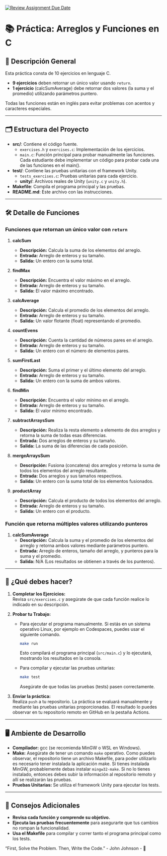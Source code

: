 [![Review Assignment Due Date](https://classroom.github.com/assets/deadline-readme-button-22041afd0340ce965d47ae6ef1cefeee28c7c493a6346c4f15d667ab976d596c.svg)](https://classroom.github.com/a/qnqnimHY)
# 📚 Práctica: Arreglos y Funciones en C

## 📖 Descripción General

Esta práctica consta de 10 ejercicios en lenguaje C.  

- **9 ejercicios** deben retornar un único valor usando `return`.  
- **1 ejercicio** (calcSumAverage) debe retornar dos valores (la suma y el promedio) utilizando parámetros puntero.

Todas las funciones están en inglés para evitar problemas con acentos y caracteres especiales.

---

## 🗂️ Estructura del Proyecto

- **src/**: Contiene el código fuente.
  - `exercises.h` y `exercises.c`: Implementación de los ejercicios.
  - `main.c`: Función principal para probar manualmente las funciones. Cada estudiante debe implementar un código para probar cada una de las funciones en el main().
- **test/**: Contiene las pruebas unitarias con el framework Unity.
  - `tests_exercises.c`: Pruebas unitarias para cada ejercicio.
  - **unity/**: Archivos reales de Unity (`unity.c` y `unity.h`).
- **Makefile**: Compila el programa principal y las pruebas.
- **README.md**: Este archivo con las instrucciones.

---

## 🛠️ Detalle de Funciones

### Funciones que retornan un único valor con `return`

1. **calcSum**  
   - **Descripción:** Calcula la suma de los elementos del arreglo.  
   - **Entrada:** Arreglo de enteros y su tamaño.  
   - **Salida:** Un entero con la suma total.

2. **findMax**  
   - **Descripción:** Encuentra el valor máximo en el arreglo.  
   - **Entrada:** Arreglo de enteros y su tamaño.  
   - **Salida:** El valor máximo encontrado.

3. **calcAverage**  
   - **Descripción:** Calcula el promedio de los elementos del arreglo.  
   - **Entrada:** Arreglo de enteros y su tamaño.  
   - **Salida:** Un valor flotante (float) representando el promedio.

4. **countEvens**  
   - **Descripción:** Cuenta la cantidad de números pares en el arreglo.  
   - **Entrada:** Arreglo de enteros y su tamaño.  
   - **Salida:** Un entero con el número de elementos pares.

5. **sumFirstLast**  
   - **Descripción:** Suma el primer y el último elemento del arreglo.  
   - **Entrada:** Arreglo de enteros y su tamaño.  
   - **Salida:** Un entero con la suma de ambos valores.

6. **findMin**  
   - **Descripción:** Encuentra el valor mínimo en el arreglo.  
   - **Entrada:** Arreglo de enteros y su tamaño.  
   - **Salida:** El valor mínimo encontrado.

7. **subtractArraysSum**  
   - **Descripción:** Realiza la resta elemento a elemento de dos arreglos y retorna la suma de todas esas diferencias.  
   - **Entrada:** Dos arreglos de enteros y su tamaño.  
   - **Salida:** La suma de las diferencias de cada posición.

8. **mergeArraysSum**  
   - **Descripción:** Fusiona (concatena) dos arreglos y retorna la suma de todos los elementos del arreglo resultante.  
   - **Entrada:** Dos arreglos y sus tamaños respectivos.  
   - **Salida:** Un entero con la suma total de los elementos fusionados.

9. **productArray**  
   - **Descripción:** Calcula el producto de todos los elementos del arreglo.  
   - **Entrada:** Arreglo de enteros y su tamaño.  
   - **Salida:** Un entero con el producto.

### Función que retorna múltiples valores utilizando punteros

1. **calcSumAverage**  
   - **Descripción:** Calcula la suma y el promedio de los elementos del arreglo y retorna ambos valores mediante parámetros puntero.  
   - **Entrada:** Arreglo de enteros, tamaño del arreglo, y punteros para la suma y el promedio.  
   - **Salida:** N/A (Los resultados se obtienen a través de los punteros).

---

## 🚀 ¿Qué debes hacer?

1. **Completar los Ejercicios:**  
   Revisa `src/exercises.c` y asegúrate de que cada función realice lo indicado en su descripción.

2. **Probar tu Trabajo:**
   - Para ejecutar el programa manualmente. Si estás en un sistema operativo Linux, por ejemplo en Codespaces, puedes usar el siguiente comando.

     ```bash
     make run
     ```

     Esto compilará el programa principal (`src/main.c`) y lo ejecutará, mostrando los resultados en la consola.

   - Para compilar y ejecutar las pruebas unitarias:

     ```bash
     make test
     ```

     Asegúrate de que todas las pruebas (tests) pasen correctamente.

3. **Enviar la práctica:**  
   Realiza `push` a tu repositorio. La práctica se evaluará manualmente y mediante las pruebas unitarias proporcionadas. El resultado lo puedes observar en tu repositorio remoto en GitHub en la pestaña Actions.

---

## 🖥️ Ambiente de Desarrollo

- **Compilador:** gcc (se recomienda MinGW o WSL en Windows).  
- **Make:** Asegúrate de tener un comando `make` operativo. Como puedes observar, el repositorio tiene un archivo Makefile, para poder utilizarlo es necesario tener instalada la aplicación make. Si tienes instalada MinGW, probablemente debas instalar `mingw32-make`. Si no lo tienes instalado, entonces debes subir la información al repositorio remoto y allí se realizarán las pruebas.
- **Pruebas Unitarias:** Se utiliza el framework Unity para ejecutar los tests.

---

## 🔎 Consejos Adicionales

- **Revisa cada función y comprende su objetivo.**  
- **Ejecuta las pruebas frecuentemente** para asegurarte que tus cambios no rompan la funcionalidad.
- **Usa el Makefile** para compilar y correr tanto el programa principal como los tests.

“First, Solve the Problem. Then, Write the Code.” - John Johnson - 🚀
